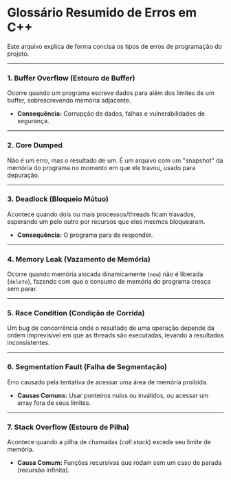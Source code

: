 # Glossário Resumido de Erros em C++

Este arquivo explica de forma concisa os tipos de erros de programação do projeto.

---

### 1. Buffer Overflow (Estouro de Buffer)
Ocorre quando um programa escreve dados para além dos limites de um buffer, sobrescrevendo memória adjacente.
- **Consequência:** Corrupção de dados, falhas e vulnerabilidades de segurança.

---

### 2. Core Dumped
Não é um erro, mas o resultado de um. É um arquivo com um "snapshot" da memória do programa no momento em que ele travou, usado para depuração.

---

### 3. Deadlock (Bloqueio Mútuo)
Acontece quando dois ou mais processos/threads ficam travados, esperando um pelo outro por recursos que eles mesmos bloquearam.
- **Consequência:** O programa para de responder.

---

### 4. Memory Leak (Vazamento de Memória)
Ocorre quando memória alocada dinamicamente (`new`) não é liberada (`delete`), fazendo com que o consumo de memória do programa cresça sem parar.

---

### 5. Race Condition (Condição de Corrida)
Um bug de concorrência onde o resultado de uma operação depende da ordem imprevisível em que as threads são executadas, levando a resultados inconsistentes.

---

### 6. Segmentation Fault (Falha de Segmentação)
Erro causado pela tentativa de acessar uma área de memória proibida.
- **Causas Comuns:** Usar ponteiros nulos ou inválidos, ou acessar um array fora de seus limites.

---

### 7. Stack Overflow (Estouro de Pilha)
Acontece quando a pilha de chamadas (*call stack*) excede seu limite de memória.
- **Causa Comum:** Funções recursivas que rodam sem um caso de parada (recursão infinita).